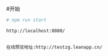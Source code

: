
#开始
``` bash
# npm run start

http://localhost:8080/
 
```

 ``` bash
 在线预览地址:http://testzg.leanapp.cn/
 ```
